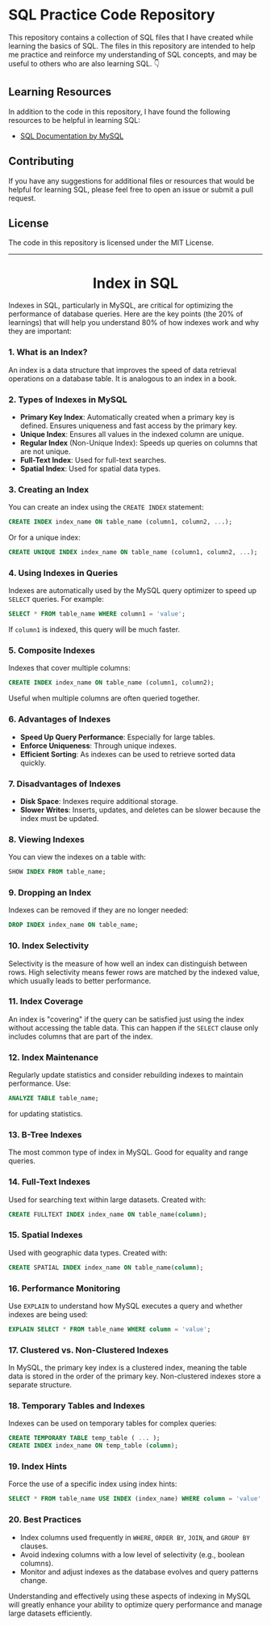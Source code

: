 SQL Practice Code Repository
===========================
This repository contains a collection of SQL files that I have created while learning the basics of SQL. The files in this repository are intended to help me practice and reinforce my understanding of SQL concepts, and may be useful to others who are also learning SQL. 👇

Learning Resources
-----------------

In addition to the code in this repository, I have found the following resources to be helpful in learning SQL:

* [SQL Documentation by MySQL](https://dev.mysql.com/doc/refman/8.0/en/)

Contributing
------------

If you have any suggestions for additional files or resources that would be helpful for learning SQL, please feel free to open an issue or submit a pull request.

License
-------

The code in this repository is licensed under the MIT License.
<hr>

<div align="center"><h1>Index in SQL</h1></div>

Indexes in SQL, particularly in MySQL, are critical for optimizing the performance of database queries. Here are the key points (the 20% of learnings) that will help you understand 80% of how indexes work and why they are important:

### 1. **What is an Index?**
An index is a data structure that improves the speed of data retrieval operations on a database table. It is analogous to an index in a book.

### 2. **Types of Indexes in MySQL**
- **Primary Key Index**: Automatically created when a primary key is defined. Ensures uniqueness and fast access by the primary key.
- **Unique Index**: Ensures all values in the indexed column are unique.
- **Regular Index** (Non-Unique Index): Speeds up queries on columns that are not unique.
- **Full-Text Index**: Used for full-text searches.
- **Spatial Index**: Used for spatial data types.

### 3. **Creating an Index**
You can create an index using the `CREATE INDEX` statement:
```sql
CREATE INDEX index_name ON table_name (column1, column2, ...);
```
Or for a unique index:
```sql
CREATE UNIQUE INDEX index_name ON table_name (column1, column2, ...);
```

### 4. **Using Indexes in Queries**
Indexes are automatically used by the MySQL query optimizer to speed up `SELECT` queries. For example:
```sql
SELECT * FROM table_name WHERE column1 = 'value';
```
If `column1` is indexed, this query will be much faster.

### 5. **Composite Indexes**
Indexes that cover multiple columns:
```sql
CREATE INDEX index_name ON table_name (column1, column2);
```
Useful when multiple columns are often queried together.

### 6. **Advantages of Indexes**
- **Speed Up Query Performance**: Especially for large tables.
- **Enforce Uniqueness**: Through unique indexes.
- **Efficient Sorting**: As indexes can be used to retrieve sorted data quickly.

### 7. **Disadvantages of Indexes**
- **Disk Space**: Indexes require additional storage.
- **Slower Writes**: Inserts, updates, and deletes can be slower because the index must be updated.

### 8. **Viewing Indexes**
You can view the indexes on a table with:
```sql
SHOW INDEX FROM table_name;
```

### 9. **Dropping an Index**
Indexes can be removed if they are no longer needed:
```sql
DROP INDEX index_name ON table_name;
```

### 10. **Index Selectivity**
Selectivity is the measure of how well an index can distinguish between rows. High selectivity means fewer rows are matched by the indexed value, which usually leads to better performance.

### 11. **Index Coverage**
An index is "covering" if the query can be satisfied just using the index without accessing the table data. This can happen if the `SELECT` clause only includes columns that are part of the index.

### 12. **Index Maintenance**
Regularly update statistics and consider rebuilding indexes to maintain performance. Use:
```sql
ANALYZE TABLE table_name;
```
for updating statistics.

### 13. **B-Tree Indexes**
The most common type of index in MySQL. Good for equality and range queries.

### 14. **Full-Text Indexes**
Used for searching text within large datasets. Created with:
```sql
CREATE FULLTEXT INDEX index_name ON table_name(column);
```

### 15. **Spatial Indexes**
Used with geographic data types. Created with:
```sql
CREATE SPATIAL INDEX index_name ON table_name(column);
```

### 16. **Performance Monitoring**
Use `EXPLAIN` to understand how MySQL executes a query and whether indexes are being used:
```sql
EXPLAIN SELECT * FROM table_name WHERE column = 'value';
```

### 17. **Clustered vs. Non-Clustered Indexes**
In MySQL, the primary key index is a clustered index, meaning the table data is stored in the order of the primary key. Non-clustered indexes store a separate structure.

### 18. **Temporary Tables and Indexes**
Indexes can be used on temporary tables for complex queries:
```sql
CREATE TEMPORARY TABLE temp_table ( ... );
CREATE INDEX index_name ON temp_table (column);
```

### 19. **Index Hints**
Force the use of a specific index using index hints:
```sql
SELECT * FROM table_name USE INDEX (index_name) WHERE column = 'value';
```

### 20. **Best Practices**
- Index columns used frequently in `WHERE`, `ORDER BY`, `JOIN`, and `GROUP BY` clauses.
- Avoid indexing columns with a low level of selectivity (e.g., boolean columns).
- Monitor and adjust indexes as the database evolves and query patterns change.

Understanding and effectively using these aspects of indexing in MySQL will greatly enhance your ability to optimize query performance and manage large datasets efficiently.
